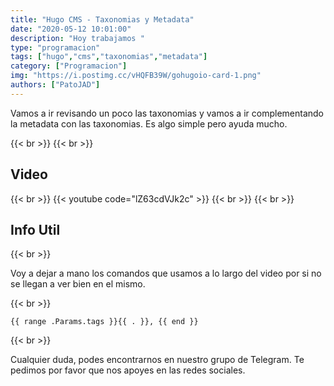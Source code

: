 ```yaml
---
title: "Hugo CMS - Taxonomias y Metadata"
date: "2020-05-12 10:01:00"
description: "Hoy trabajamos "
type: "programacion"
tags: ["hugo","cms","taxonomias","metadata"]
category: ["Programacion"]
img: "https://i.postimg.cc/vHQFB39W/gohugoio-card-1.png"
authors: ["PatoJAD"]
---
```


Vamos a ir revisando un poco las taxonomias y vamos a ir complementando la metadata con las taxonomias. Es algo simple pero ayuda mucho.

{{< br >}}
{{< br >}}

## Video

{{< br >}}
{{< youtube code="lZ63cdVJk2c" >}}
{{< br >}}
{{< br >}}

## Info Util

{{< br >}}

Voy a dejar a mano los comandos que usamos a lo largo del video por si no se llegan a ver bien en el mismo.  

{{< br >}}

    {{ range .Params.tags }}{{ . }}, {{ end }}

{{< br >}}

Cualquier duda, podes encontrarnos en nuestro grupo de Telegram. Te pedimos por favor que nos apoyes en las redes sociales.
